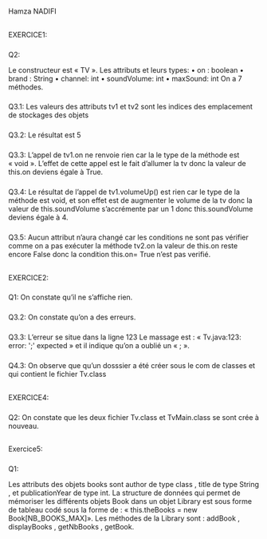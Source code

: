 #
Hamza NADIFI

##
EXERCICE1:
###
Q2:

Le constructeur est « TV ».
Les attributs et leurs types:
	•	on : boolean
	•	brand : String
	•	channel: int
	•	soundVolume: int
	•	maxSound: int
On a 7 méthodes.
###
Q3.1:
Les valeurs des attributs tv1 et tv2 sont les indices des emplacement de stockages des objets
###
Q3.2:
Le résultat est 5
###
Q3.3:
L’appel de tv1.on ne renvoie rien car la le type de la méthode est « void ».
L’effet de cette appel est le fait d’allumer la tv donc la valeur de this.on deviens égale à True.
###
Q3.4:
Le résultat de l’appel de tv1.volumeUp() est rien car le type de la méthode est void, et son effet est de augmenter le volume de la tv donc la valeur de this.soundVolume s’accrémente par un 1 donc this.soundVolume deviens égale à 4.
###
Q3.5:
Aucun attribut n’aura changé car les conditions ne sont pas vérifier comme on a pas exécuter la méthode tv2.on la valeur de this.on reste encore False donc la condition this.on= True n’est pas verifié.
##
EXERCICE2:
###
Q1:
On constate qu’il ne s’affiche rien.
###
Q3.2:
On constate qu’on a des erreurs.
###
Q3.3:
L’erreur se situe dans la ligne 123
Le massage est : « Tv.java:123: error: ';' expected » et il indique qu’on a oublié un « ; ».
###
Q4.3:
On observe que qu’un dosssier a été créer sous le com de classes et qui contient le fichier Tv.class
##
EXERCICE4:
###
Q2:
On constate que les deux fichier Tv.class et TvMain.class se sont crée à nouveau.
##
Exercice5:
###
Q1:

Les attributs des objets books sont author de type class , title de type String ,  et publicationYear de type int.
La structure de données qui permet de mémoriser les différents objets Book dans un objet Library est sous forme de tableau codé sous la forme de : « this.theBooks = new Book[NB_BOOKS_MAX]».
Les méthodes de la Library sont : addBook , displayBooks , getNbBooks , getBook.
